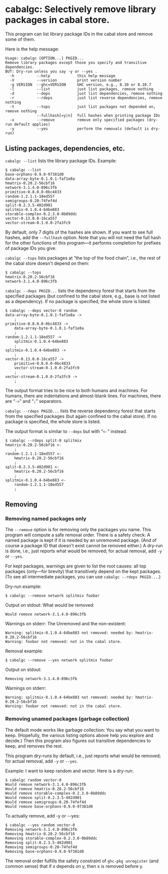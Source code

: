 # cabalgc: Selectively remove library packages in cabal store.

This program can list library package IDs in the cabal store and remove some of them.

Here is the help message:

```
Usage: cabalgc [OPTION...] PKGID...
Remove library packages except those you specify and transitive dependencies.
BUT: Dry-run unless you say -y or --yes .
  -h          --help            this help message
  -V          --version         print version number
  -g VERSION  --ghc=VERSION     GHC version, e.g., 8.10 or 8.10.7
  -l          --list            just list packages, remove nothing
  -d          --deps            just list dependencies, remove nothing
  -r          --rdeps           just list reverse dependencies, remove nothing
  -t          --tops            just list packages not depended on, remove nothing
              --fullhash[=y|n]  full hashes when printing package IDs
  -x          --remove          remove only specified packages (dry-run default applies)
  -y          --yes             perform the removals (default is dry-run)
```

## Listing packages, dependencies, etc.

`cabalgc --list` lists the library package IDs. Example:

```
$ cabalgc --list
base-orphans-0.9.0-97381d0
data-array-byte-0.1.0.1-faf1e8a
hmatrix-0.20.2-56cbf16
network-3.1.4.0-896c3fb
primitive-0.8.0.0-0bc4833
random-1.2.1.1-18ed557
semigroups-0.20-74fef4d
split-0.2.3.5-402d901
splitmix-0.1.0.4-64be883
storable-complex-0.2.3.0-0b89ddc
vector-0.13.0.0-16ca557
vector-stream-0.1.0.0-2fa3fc9
```

By default, only 7 digits of the hashes are shown.  If you want to see full
hashes, add the `--fullhash` option.  Note that you will not need the full hash
for the other functions of this program—it performs completion for prefixes of
package IDs you give.

`cabalgc --tops` lists packages at “the top of the food chain”, i.e., the rest
of the cabal store doesn't depend on them:

```
$ cabalgc --tops
hmatrix-0.20.2-56cbf16
network-3.1.4.0-896c3fb
```

`cabalgc --deps PKGID...` lists the dependency forest that starts from the
specified packages (but confined to the cabal store, e.g., base is not listed as
a dependency).  If no package is specified, the whole store is listed.

```
$ cabalgc --deps vector-0 random
data-array-byte-0.1.0.1-faf1e8a ->
    ;
primitive-0.8.0.0-0bc4833 ->
    data-array-byte-0.1.0.1-faf1e8a
    ;
random-1.2.1.1-18ed557 ->
    splitmix-0.1.0.4-64be883
    ;
splitmix-0.1.0.4-64be883 ->
    ;
vector-0.13.0.0-16ca557 ->
    primitive-0.8.0.0-0bc4833
    vector-stream-0.1.0.0-2fa3fc9
    ;
vector-stream-0.1.0.0-2fa3fc9 ->
    ;
```

The output format tries to be nice to both humans and machines. For humans,
there are indentations and almost-blank lines.  For machines, there are “`->`”
and “`;`” separators.

`cabalgc --rdeps PKGID...` lists the reverse dependency forest that starts from
the specified packages (but again confined to the cabal store).  If no package
is specified, the whole store is listed.

The output format is similar to `--deps` but with “`<-`” instead.

```
$ cabalgc --rdeps split-0 splitmix
hmatrix-0.20.2-56cbf16 <-
    ;
random-1.2.1.1-18ed557 <-
    hmatrix-0.20.2-56cbf16
    ;
split-0.2.3.5-402d901 <-
    hmatrix-0.20.2-56cbf16
    ;
splitmix-0.1.0.4-64be883 <-
    random-1.2.1.1-18ed557
    ;
```


## Removing

### Removing named packages only

The `--remove` option is for removing only the packages you name.  This program
will compute a safe removal order.  There is a safety check: A named package is
kept if it is needed by an unremoved package.  (And of course a package ID that
doesn't exist cannot be removed either.)  A dry-run is done, i.e., just reports
what would be removed; for actual removal, add `-y` or `--yes`.

For kept packages, warnings are given to list the root causes: all top packages
(only—for brevity) that transitively depend on the kept packages.  (To see all
intermediate packages, you can use `cabalgc --rdeps PKGID...`.)

Dry-run example:

```
$ cabalgc --remove network splitmix foobar
```

Output on stdout: What would be removed:

```
Would remove network-3.1.4.0-896c3fb
```

Warnings on stderr: The Unremoved and the non-existent:

```
Warning: splitmix-0.1.0.4-64be883 not removed: needed by: hmatrix-0.20.2-56cbf16
Warning: foobar not removed: not in the cabal store.
```

Removal example:

```
$ cabalgc --remove --yes network splitmix foobar
```

Output on stdout:

```
Removing network-3.1.4.0-896c3fb
```

Warnings on stderr:

```
Warning: splitmix-0.1.0.4-64be883 not removed: needed by: hmatrix-0.20.2-56cbf16
Warning: foobar not removed: not in the cabal store.
```


### Removing unamed packages (garbage collection)

The default mode works like garbage collection: You say what you want to keep.
(Hopefully, the various listing options above help you explore and decide.)
Then this program also figures out transitive dependencies to keep, and removes
the rest.

This program dry-runs by default, i.e., just reports what would be removed; for
actual removal, add `-y` or `--yes`.

Example: I want to keep random and vector.  Here is a dry-run:

```
$ cabalgc random vector-0
Would remove network-3.1.4.0-896c3fb
Would remove hmatrix-0.20.2-56cbf16
Would remove storable-complex-0.2.3.0-0b89ddc
Would remove split-0.2.3.5-402d901
Would remove semigroups-0.20-74fef4d
Would remove base-orphans-0.9.0-97381d0
```

To actually remove, add -y or --yes:

```
$ cabalgc --yes random vector-0
Removing network-3.1.4.0-896c3fb
Removing hmatrix-0.20.2-56cbf16
Removing storable-complex-0.2.3.0-0b89ddc
Removing split-0.2.3.5-402d901
Removing semigroups-0.20-74fef4d
Removing base-orphans-0.9.0-97381d0
```

The removal order fulfills the safety constraint of `ghc-pkg unregister` (and common sense)
that if x depends on y, then x is removed before y.
